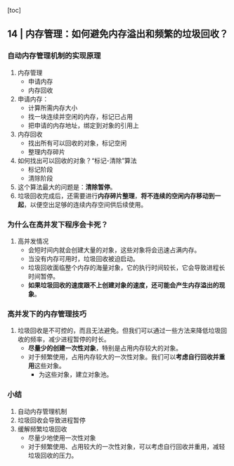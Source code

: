 [toc]

## 14 | 内存管理：如何避免内存溢出和频繁的垃圾回收？

### 自动内存管理机制的实现原理

1.  内存管理
    -   申请内存
    -   内存回收
2.  申请内存：
    -   计算所需内存大小
    -   找一块连续并空闲的内存，标记已占用
    -   把申请的内存地址，绑定到对象的引用上
3.  内存回收
    -   找出所有可以回收的对象，标记空闲
    -   整理内存碎片
4.  如何找出可以回收的对象？“标记-清除”算法
    -   标记阶段
    -   清除阶段
5.  这个算法最大的问题是：**清除暂停**。
6.  垃圾回收完成后，还需要进行**内存碎片整理**，**将不连续的空闲内存移动到一起**，以便空出足够的连续内存空间供后续使用。

### 为什么在高并发下程序会卡死？

1.  高并发情况
    -   会短时间内就会创建大量的对象，这些对象将会迅速占满内存。
    -   当没有内存可用时，垃圾回收被迫启动。
    -   垃圾回收面临整个内存的海量对象，它的执行时间较长，它会导致进程长时间暂停。
    -   **如果垃圾回收的速度跟不上创建对象的速度，还可能会产生内存溢出的现象**。

### 高并发下的内存管理技巧

1.  垃圾回收是不可控的，而且无法避免。但我们可以通过一些方法来降低垃圾回收的频率，减少进程暂停的时长。
    -   **尽量少的创建一次性对象**，特别是占用内存较大的对象。
    -   对于频繁使用，占用内存较大的一次性对象。我们可以**考虑自行回收并重用**这些对象。
        -   为这些对象，建立对象池。

### 小结

1.  自动内存管理机制
2.  垃圾回收会导致进程暂停
3.  缓解频繁垃圾回收
    -   尽量少地使用一次性对象
    -   对于频繁使用、占用较大的一次性对象，可以考虑自行回收并重用，减轻垃圾回收的压力。

